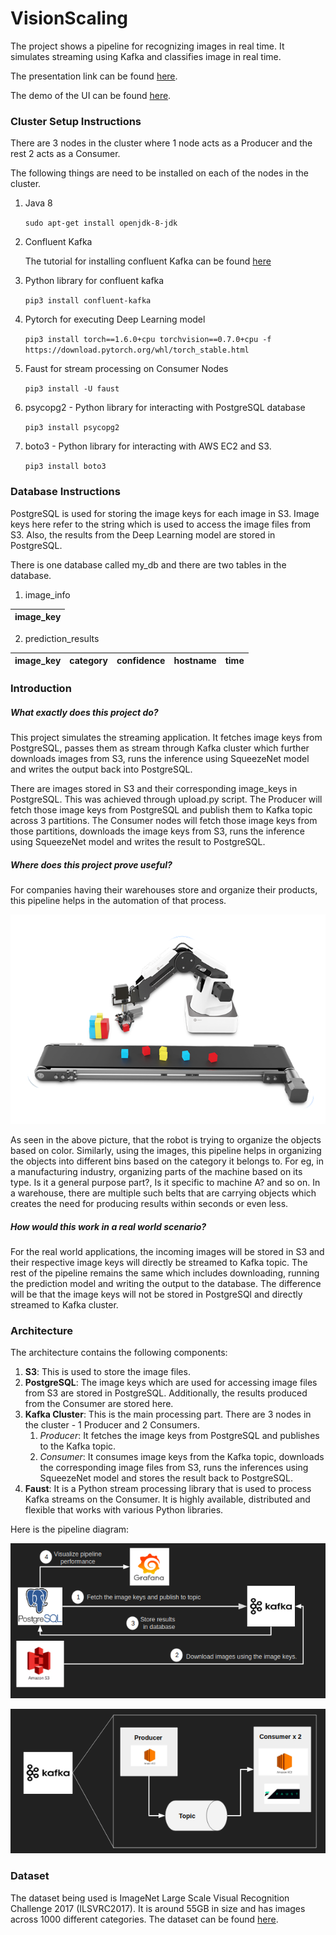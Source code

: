 # VisionScaling

The project shows a pipeline for recognizing images in real time. It simulates streaming using Kafka and classifies image in real time.

The presentation link can be found [here](https://docs.google.com/presentation/d/1AXTj4XnN3J07t_TvsdBeXB4pNT_Kj0cNsFCqiK6HjQo/edit?usp=sharing).

The demo of the UI can be found [here](https://drive.google.com/file/d/1p6be5DqKEEJNd4OUQgZcsqx8HiPI3gm0/view?usp=sharing).

### Cluster Setup Instructions

There are 3 nodes in the cluster where 1 node acts as a Producer and the rest 2 acts as a Consumer.

The following things are need to be installed on each of the nodes in the cluster.

1. Java 8

	`sudo apt-get install openjdk-8-jdk`

2. Confluent Kafka

	The tutorial for installing confluent Kafka can be found [here](https://docs.confluent.io/current/installation/installing_cp/deb-ubuntu.html#systemd-ubuntu-debian-install)

3. Python library for confluent kafka

	`pip3 install confluent-kafka`

4. Pytorch for executing Deep Learning model
	
	`pip3 install torch==1.6.0+cpu torchvision==0.7.0+cpu -f https://download.pytorch.org/whl/torch_stable.html`

5. Faust for stream processing on Consumer Nodes
	
	`pip3 install -U faust`

6. psycopg2 - Python library for interacting with PostgreSQL database

	`pip3 install psycopg2`

7. boto3 - Python library for interacting with AWS EC2 and S3.

	`pip3 install boto3`

### Database Instructions

PostgreSQL is used for storing the image keys for each image in S3. Image keys here refer to the string which is used to access the image files from S3. Also, the results from the Deep Learning model are stored in PostgreSQL.

There is one database called my_db and there are two tables in the database.

1) image_info

| image_key |
|-----------|

2) prediction_results

| image_key | category | confidence | hostname | time |
|-----------|----------|------------|----------|------|


### Introduction

##### What exactly does this project do?
This project simulates the streaming application. It fetches image keys from PostgreSQL, passes them as stream through Kafka cluster which further downloads images from S3, runs the inference using SqueezeNet model and writes the output back into PostgreSQL.

There are images stored in S3 and their corresponding image_keys in PostgreSQL. This was achieved through upload.py script. The Producer will fetch those image keys from PostgreSQL and publish them to Kafka topic across 3 partitions. The Consumer nodes will fetch those image keys from those partitions, downloads the image keys from S3, runs the inference using SqueezeNet model and writes the result to PostgreSQL.


##### Where does this project prove useful?
For companies having their warehouses store and organize their products, this pipeline helps in the automation of that process.

![Robot](images/usecase.png)

As seen in the above picture, that the robot is trying to organize the objects based on color. Similarly, using the images, this pipeline helps in organizing the objects into different bins based on the category it belongs to. For eg, in a manufacturing industry, organizing parts of the machine based on its type. Is it a general purpose part?, Is it specific to machine A? and so on. In a warehouse, there are multiple such belts that are carrying objects which creates the need for producing results within seconds or even less.


##### How would this work in a real world scenario?
For the real world applications, the incoming images will be stored in S3 and their respective image keys will directly be streamed to Kafka topic. The rest of the pipeline remains the same which includes downloading, running the prediction model and writing the output to the database. The difference will be that the image keys will not be stored in PostgreSQl and directly streamed to Kafka cluster.


### Architecture

The architecture contains the following components:

1. **S3**: This is used to store the image files.
2. **PostgreSQL**: The image keys which are used for accessing image files from S3 are stored in PostgreSQL. Additionally, the results produced from the Consumer are stored here.
3. **Kafka Cluster**: This is the main processing part. There are 3 nodes in the cluster - 1 Producer and 2 Consumers.
	1. *Producer*: It fetches the image keys from PostgreSQL and publishes to the Kafka topic.
	2. *Consumer*: It consumes image keys from the Kafka topic, downloads the corresponding image files from S3, runs the inferences using SqueezeNet model and stores the result back to PostgreSQL.
4. **Faust**: It is a Python stream processing library that is used to process Kafka streams on the Consumer. It is highly available, distributed and flexible that works with various Python libraries.

Here is the pipeline diagram:

![Pipeline](images/Pipeline.png)

![Kafka Cluster](images/KafkaCluster.png)

### Dataset
The dataset being used is ImageNet Large Scale Visual Recognition Challenge 2017 (ILSVRC2017). It is around 55GB in size and has images across 1000 different categories. The dataset can be found [here](http://image-net.org/challenges/LSVRC/2017/downloads).

